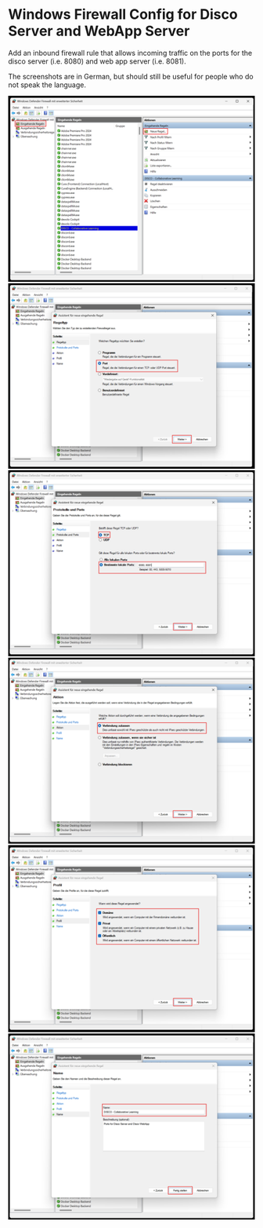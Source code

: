 # Windows Firewall Config for Disco Server and WebApp Server
Add an inbound firewall rule that allows incoming traffic on the ports for the disco server (i.e. 8080) and web app server (i.e. 8081).

The screenshots are in German, but should still be useful for people who do not speak the language.

![step 1](./img/Firewall_Config_01.png)
![step 2](./img/Firewall_Config_02.png)
![step 3](./img/Firewall_Config_03.png)
![step 4](./img/Firewall_Config_04.png)
![step 5](./img/Firewall_Config_05.png)
![step 6](./img/Firewall_Config_06.png)


